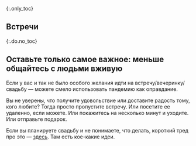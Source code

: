 {:.only_toc}
## Встречи

{:.do.no_toc}
## Оставьте только самое важное: меньше общайтесь с людьми вживую

Если у вас и так не было особого желания идти на встречу/вечеринку/свадьбу — можете смело использовать пандемию как оправдание.

Вы не уверены, что получите удовольствие или доставите радость тому, кого любите? Тогда просто пропустите встречу. Или посетите ее удаленно, если можете. Или покажитесь на несколько минут и уходите. Или отправьте подарок.

Если вы планируете свадьбу и не понимаете, что делать, короткий тред про это — [здесь](https://twitter.com/figgyjam/status/1236997165626478593). Там есть кое-какие идеи. 

